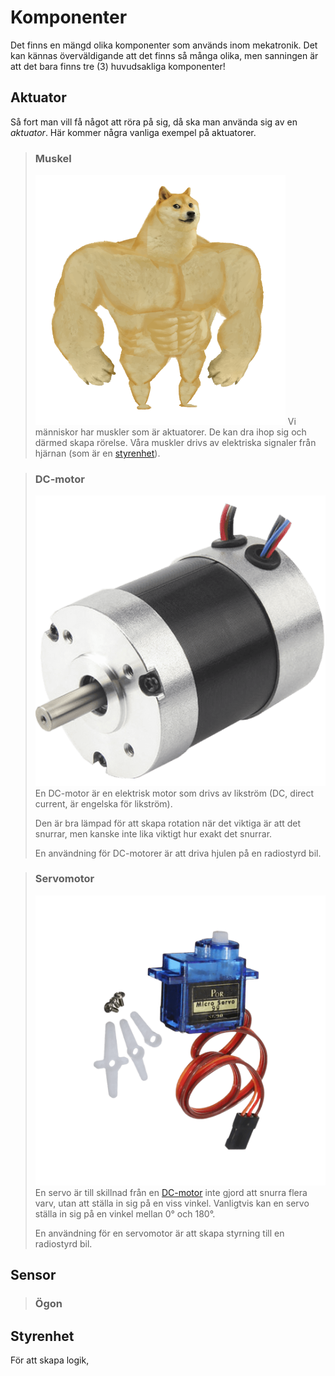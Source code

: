 # Komponenter

Det finns en mängd olika komponenter som används inom mekatronik. Det kan kännas överväldigande att det finns så många olika, men sanningen är att det bara finns tre (3) huvudsakliga komponenter!

## Aktuator
Så fort man vill få något att röra på sig, då ska man använda sig av en _aktuator_. Här kommer några vanliga exempel på aktuatorer.

> ### Muskel
> ![Muskel](doge.png)
> Vi människor har muskler som är aktuatorer. De kan dra ihop sig och därmed skapa rörelse. Våra muskler drivs av elektriska signaler från hjärnan (som är en [styrenhet](#styrenhet)).

> ### DC-motor
> ![DC-motor](dc-motor.png)
> En DC-motor är en elektrisk motor som drivs av likström
(DC, direct current, är engelska för likström).
>
> Den är bra lämpad för att skapa rotation när det viktiga är att det snurrar, men kanske inte lika viktigt hur exakt det snurrar.
>
> En användning för DC-motorer är att driva hjulen på en radiostyrd bil.

> ### Servomotor
> ![Servo](servo.png)
> En servo är till skillnad från en [DC-motor](#dc-motor) inte gjord att snurra flera varv, utan att ställa in sig på en viss vinkel. Vanligtvis kan en servo ställa in sig på en vinkel mellan 0&deg; och 180&deg;.
>
> En användning för en servomotor är att skapa styrning till en radiostyrd bil.


## Sensor

> ### Ögon



## Styrenhet

För att skapa logik,
